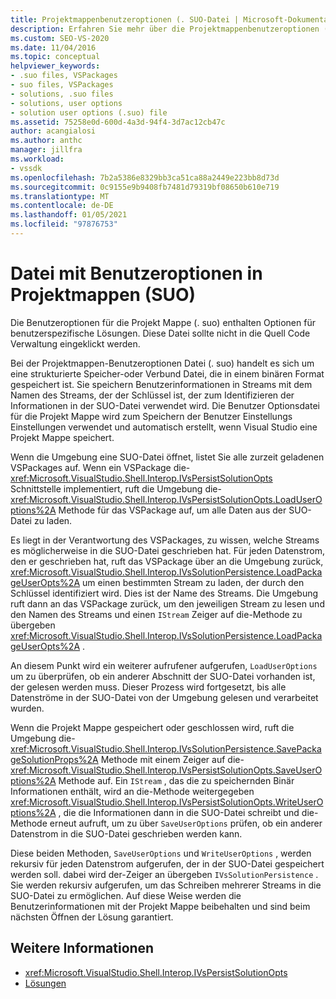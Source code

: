 ```yaml
---
title: Projektmappenbenutzeroptionen (. SUO-Datei | Microsoft-Dokumentation
description: Erfahren Sie mehr über die Projektmappenbenutzeroptionen (. suo), die benutzerspezifische Lösungs Optionen in einer strukturierten Speicherdatei enthalten, die in einem binären Format gespeichert ist.
ms.custom: SEO-VS-2020
ms.date: 11/04/2016
ms.topic: conceptual
helpviewer_keywords:
- .suo files, VSPackages
- suo files, VSPackages
- solutions, .suo files
- solutions, user options
- solution user options (.suo) file
ms.assetid: 75258e0d-600d-4a3d-94f4-3d7ac12cb47c
author: acangialosi
ms.author: anthc
manager: jillfra
ms.workload:
- vssdk
ms.openlocfilehash: 7b2a5386e8329bb3ca51ca88a2449e223bb8d73d
ms.sourcegitcommit: 0c9155e9b9408fb7481d79319bf08650b610e719
ms.translationtype: MT
ms.contentlocale: de-DE
ms.lasthandoff: 01/05/2021
ms.locfileid: "97876753"
---
```

# <a name="solution-user-options-suo-file"></a>Datei mit Benutzeroptionen in Projektmappen (SUO)
Die Benutzeroptionen für die Projekt Mappe (. suo) enthalten Optionen für benutzerspezifische Lösungen. Diese Datei sollte nicht in die Quell Code Verwaltung eingeklickt werden.

 Bei der Projektmappen-Benutzeroptionen Datei (. suo) handelt es sich um eine strukturierte Speicher-oder Verbund Datei, die in einem binären Format gespeichert ist. Sie speichern Benutzerinformationen in Streams mit dem Namen des Streams, der der Schlüssel ist, der zum Identifizieren der Informationen in der SUO-Datei verwendet wird. Die Benutzer Optionsdatei für die Projekt Mappe wird zum Speichern der Benutzer Einstellungs Einstellungen verwendet und automatisch erstellt, wenn Visual Studio eine Projekt Mappe speichert.

 Wenn die Umgebung eine SUO-Datei öffnet, listet Sie alle zurzeit geladenen VSPackages auf. Wenn ein VSPackage die- <xref:Microsoft.VisualStudio.Shell.Interop.IVsPersistSolutionOpts> Schnittstelle implementiert, ruft die Umgebung die- <xref:Microsoft.VisualStudio.Shell.Interop.IVsPersistSolutionOpts.LoadUserOptions%2A> Methode für das VSPackage auf, um alle Daten aus der SUO-Datei zu laden.

 Es liegt in der Verantwortung des VSPackages, zu wissen, welche Streams es möglicherweise in die SUO-Datei geschrieben hat. Für jeden Datenstrom, den er geschrieben hat, ruft das VSPackage über an die Umgebung zurück, <xref:Microsoft.VisualStudio.Shell.Interop.IVsSolutionPersistence.LoadPackageUserOpts%2A> um einen bestimmten Stream zu laden, der durch den Schlüssel identifiziert wird. Dies ist der Name des Streams. Die Umgebung ruft dann an das VSPackage zurück, um den jeweiligen Stream zu lesen und den Namen des Streams und einen `IStream` Zeiger auf die-Methode zu übergeben <xref:Microsoft.VisualStudio.Shell.Interop.IVsSolutionPersistence.LoadPackageUserOpts%2A> .

 An diesem Punkt wird ein weiterer aufrufener aufgerufen, `LoadUserOptions` um zu überprüfen, ob ein anderer Abschnitt der SUO-Datei vorhanden ist, der gelesen werden muss. Dieser Prozess wird fortgesetzt, bis alle Datenströme in der SUO-Datei von der Umgebung gelesen und verarbeitet wurden.

 Wenn die Projekt Mappe gespeichert oder geschlossen wird, ruft die Umgebung die- <xref:Microsoft.VisualStudio.Shell.Interop.IVsSolutionPersistence.SavePackageSolutionProps%2A> Methode mit einem Zeiger auf die- <xref:Microsoft.VisualStudio.Shell.Interop.IVsPersistSolutionOpts.SaveUserOptions%2A> Methode auf. Ein `IStream` , das die zu speichernden Binär Informationen enthält, wird an die-Methode weitergegeben <xref:Microsoft.VisualStudio.Shell.Interop.IVsPersistSolutionOpts.WriteUserOptions%2A> , die die Informationen dann in die SUO-Datei schreibt und die-Methode erneut aufruft, um zu über `SaveUserOptions` prüfen, ob ein anderer Datenstrom in die SUO-Datei geschrieben werden kann.

 Diese beiden Methoden, `SaveUserOptions` und `WriteUserOptions` , werden rekursiv für jeden Datenstrom aufgerufen, der in der SUO-Datei gespeichert werden soll. dabei wird der-Zeiger an übergeben `IVsSolutionPersistence` . Sie werden rekursiv aufgerufen, um das Schreiben mehrerer Streams in die SUO-Datei zu ermöglichen. Auf diese Weise werden die Benutzerinformationen mit der Projekt Mappe beibehalten und sind beim nächsten Öffnen der Lösung garantiert.

## <a name="see-also"></a>Weitere Informationen
- <xref:Microsoft.VisualStudio.Shell.Interop.IVsPersistSolutionOpts>
- [Lösungen](../../extensibility/internals/solutions-overview.md)
